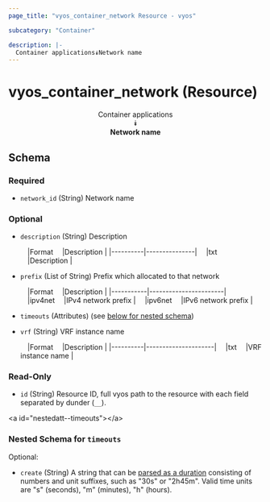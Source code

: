 ```yaml
---
page_title: "vyos_container_network Resource - vyos"

subcategory: "Container"

description: |- 
  Container applications⯯Network name
---
```


# vyos_container_network (Resource)
<center>

Container applications  
⯯  
**Network name**


</center>

## Schema

### Required

- `network_id` (String) Network name

### Optional

- `description` (String) Description

    &emsp;|Format  &emsp;|Description  |
    |----------|---------------|
    &emsp;|txt     &emsp;|Description  |
- `prefix` (List of String) Prefix which allocated to that network

    &emsp;|Format   &emsp;|Description          |
    |-----------|-----------------------|
    &emsp;|ipv4net  &emsp;|IPv4 network prefix  |
    &emsp;|ipv6net  &emsp;|IPv6 network prefix  |
- `timeouts` (Attributes) (see [below for nested schema](#nestedatt--timeouts))
- `vrf` (String) VRF instance name

    &emsp;|Format  &emsp;|Description        |
    |----------|---------------------|
    &emsp;|txt     &emsp;|VRF instance name  |

### Read-Only

- `id` (String) Resource ID, full vyos path to the resource with each field separated by dunder (`__`).

&lt;a id=&#34;nestedatt--timeouts&#34;&gt;&lt;/a&gt;
### Nested Schema for `timeouts`

Optional:

- `create` (String) A string that can be [parsed as a duration](https://pkg.go.dev/time#ParseDuration) consisting of numbers and unit suffixes, such as &#34;30s&#34; or &#34;2h45m&#34;. Valid time units are &#34;s&#34; (seconds), &#34;m&#34; (minutes), &#34;h&#34; (hours).  

